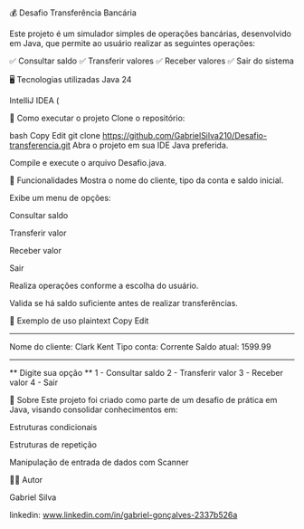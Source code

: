 💰 Desafio Transferência Bancária

Este projeto é um simulador simples de operações bancárias, desenvolvido em Java, que permite ao usuário realizar as seguintes operações:


✅ Consultar saldo
✅ Transferir valores
✅ Receber valores
✅ Sair do sistema


🖥️ Tecnologias utilizadas 
Java 24


IntelliJ IDEA (

🚀 Como executar o projeto
Clone o repositório:


bash
Copy
Edit
git clone https://github.com/GabrielSilva210/Desafio-transferencia.git
Abra o projeto em sua IDE Java preferida.

Compile e execute o arquivo Desafio.java.

📝 Funcionalidades
Mostra o nome do cliente, tipo da conta e saldo inicial.

Exibe um menu de opções:

Consultar saldo

Transferir valor

Receber valor

Sair

Realiza operações conforme a escolha do usuário.

Valida se há saldo suficiente antes de realizar transferências.

🎯 Exemplo de uso
plaintext
Copy
Edit
***********************


Nome do cliente: Clark Kent
Tipo conta: Corrente
Saldo atual: 1599.99


***********************


** Digite sua opção **
1 - Consultar saldo
2 - Transferir valor
3 - Receber valor
4 - Sair


📄 Sobre
Este projeto foi criado como parte de um desafio de prática em Java, visando consolidar conhecimentos em:


Estruturas condicionais


Estruturas de repetição


Manipulação de entrada de dados com Scanner


👨‍💻 Autor

Gabriel Silva

linkedin: www.linkedin.com/in/gabriel-gonçalves-2337b526a
